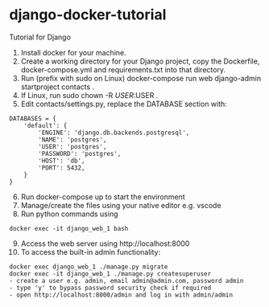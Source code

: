 # django-docker-tutorial
Tutorial for Django

1. Install docker for your machine.
2. Create a working directory for your Django project, copy the Dockerfile, docker-compose.yml and requirements.txt into that directory.
3. Run (prefix with sudo on Linux) docker-compose run web django-admin startproject contacts .
4. If Linux, run sudo chown -R $USER:$USER .
5. Edit contacts/settings.py, replace the DATABASE section with:
```
DATABASES = {
    'default': {
        'ENGINE': 'django.db.backends.postgresql',
        'NAME': 'postgres',
        'USER': 'postgres',
        'PASSWORD': 'postgres',
        'HOST': 'db',
        'PORT': 5432,
    }
}
``` 
6. Run docker-compose up to start the environment
7. Manage/create the files using your native editor e.g. vscode
8. Run python commands using
```
docker exec -it django_web_1 bash
```
9. Access the web server using http://localhost:8000
10. To access the built-in admin functionality:
```
docker exec django_web_1 ./manage.py migrate
docker exec -it django_web_1 ./manage.py createsuperuser
- create a user e.g. admin, email admin@admin.com, password admin
- type 'y' to bypass password security check if required
- open http://localhost:8000/admin and log in with admin/admin
```
